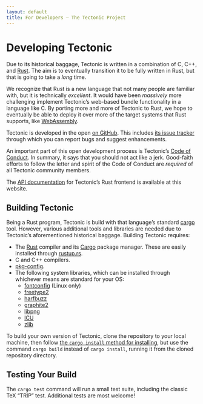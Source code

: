 ```yaml
---
layout: default
title: For Developers — The Tectonic Project
---
```


# Developing Tectonic

Due to its historical baggage, Tectonic is written in a combination of C, C++,
and [Rust](https://www.rust-lang.org/). The aim is to eventually transition it
to be fully written in Rust, but that is going to take a *long* time.

We recognize that Rust is a new language that not many people are familiar
with, but it is technically *excellent*. It would have been *massively* more
challenging implement Tectonic’s web-based bundle functionality in a language
like C. By porting more and more of Tectonic to Rust, we hope to eventually be
able to deploy it over more of the target systems that Rust supports, like
[WebAssembly](http://webassembly.org/).

Tectonic is developed in the open
[on GitHub](https://www.github.com/tectonic-typesetting/tectonic/). This
includes
[its issue tracker](https://www.github.com/tectonic-typesetting/tectonic/issues/)
through which you can report bugs and suggest enhancements.

An important part of this open development process is Tectonic’s
[Code of Conduct](https://github.com/tectonic-typesetting/tectonic/blob/master/CODE_OF_CONDUCT.md).
In summary, it says that you should not act like a jerk. Good-faith efforts to
follow the letter and spirit of the Code of Conduct are *required* of all
Tectonic community members.

The [API documentation](../api-docs/tectonic/) for Tectonic’s Rust frontend is
available at this website.


## Building Tectonic

Being a Rust program, Tectonic is build with that language’s standard
[cargo](http://doc.crates.io/) tool. However, various additional tools and
libraries are needed due to Tectonic’s aforementioned historical baggage.
Building Tectonic requires:

- The [Rust](https://www.rust-lang.org/) compiler and its
  [Cargo](https://crates.io/) package manager. These are easily installed
  through [rustup.rs](https://www.rustup.rs).
- C and C++ compilers.
- [pkg-config](https://www.freedesktop.org/wiki/Software/pkg-config/).
- The following system libraries, which can be installed through whichever means are
  standard for your OS:
  - [fontconfig](https://www.freedesktop.org/wiki/Software/fontconfig/) (Linux only)
  - [freetype2](https://www.freetype.org/)
  - [harfbuzz](https://www.freedesktop.org/wiki/Software/HarfBuzz/)
  - [graphite2](http://graphite.sil.org/)
  - [libpng](http://www.libpng.org/)
  - [ICU](http://site.icu-project.org/)
  - [zlib](https://www.zlib.net/)

To build your own version of Tectonic, clone the repository to your local
machine, then follow
[the `cargo install` method for installing](install.html#the-cargo-install-method),
but use the command `cargo build` instead of `cargo install`, running it from
the cloned repository directory.


## Testing Your Build

The `cargo test` command will run a small test suite, including the classic
TeX “TRIP” test. Additional tests are most welcome!
